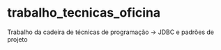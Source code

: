 # trabalho_tecnicas_oficina
Trabalho da cadeira de técnicas de programação -> JDBC e padrões de projeto 
